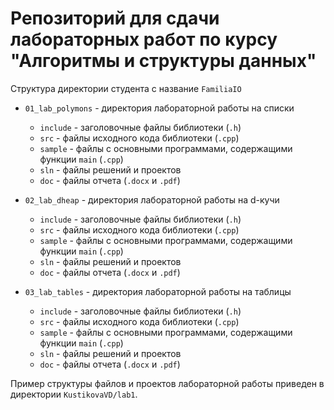 # Репозиторий для сдачи лабораторных работ по курсу "Алгоритмы и структуры данных"

Структура директории студента с название `FamiliaIO`

- `01_lab_polymons` - директория лабораторной работы на списки
  - `include` - заголовочные файлы библиотеки (`.h`)
  - `src` - файлы исходного кода библиотеки (`.cpp`)
  - `sample` - файлы с основными программами, содержащими функции `main` (`.cpp`)
  - `sln` - файлы решений и проектов
  - `doc` - файлы отчета (`.docx` и `.pdf`)

- `02_lab_dheap` - директория лабораторной работы на d-кучи
  - `include` - заголовочные файлы библиотеки (`.h`)
  - `src` - файлы исходного кода библиотеки (`.cpp`)
  - `sample` - файлы с основными программами, содержащими функции `main` (`.cpp`)
  - `sln` - файлы решений и проектов
  - `doc` - файлы отчета (`.docx` и `.pdf`)

- `03_lab_tables` - директория лабораторной работы на таблицы
  - `include` - заголовочные файлы библиотеки (`.h`)
  - `src` - файлы исходного кода библиотеки (`.cpp`)
  - `sample` - файлы с основными программами, содержащими функции `main` (`.cpp`)
  - `sln` - файлы решений и проектов
  - `doc` - файлы отчета (`.docx` и `.pdf`)

Пример структуры файлов и проектов лабораторной работы приведен в директории `KustikovaVD/lab1`.